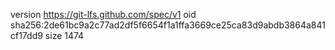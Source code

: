 version https://git-lfs.github.com/spec/v1
oid sha256:2de61bc9a2c77ad2df5f6654f1a1ffa3669ce25ca83d9abdb3864a841cf17dd9
size 1474
